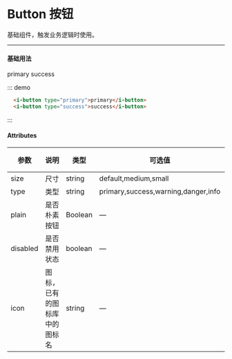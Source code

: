 # Button 按钮

基础组件，触发业务逻辑时使用。

---
#### 基础用法
<div class="demo-block">
  <i-button type="primary">primary</i-button>
  <i-button type="success">success</i-button>
</div>

::: demo
```html
  <i-button type="primary">primary</i-button>
  <i-button type="success">success</i-button>
```
:::

#### Attributes

| 参数      | 说明    | 类型      | 可选值       | 默认值   |
|---------- |-------- |---------- |-------------  |-------- |
| size     | 尺寸   | string  |   default,medium,small            |    —     |
| type     | 类型   | string    |   primary,success,warning,danger,info |     —    |
| plain     | 是否朴素按钮   | Boolean    | — | false   |
| disabled  | 是否禁用状态    | boolean   | —   | false   |
| icon  | 图标，已有的图标库中的图标名 | string   |  —  |  —  |
